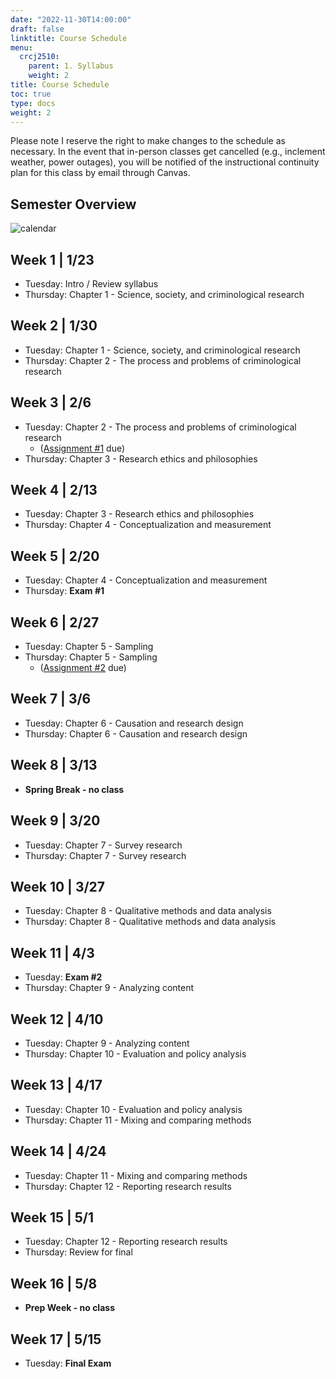 ```yaml
---
date: "2022-11-30T14:00:00"
draft: false
linktitle: Course Schedule
menu:
  crcj2510:
    parent: 1. Syllabus
    weight: 2
title: Course Schedule
toc: true
type: docs
weight: 2
---
```


Please note I reserve the right to make changes to the schedule as necessary. In the event that in-person classes get cancelled (e.g., inclement weather, power outages), you will be notified of the instructional continuity plan for this class by email through Canvas.

## Semester Overview

![calendar](/courses/crcj2510_calendar_spring23.png)

## Week 1 | 1/23

* Tuesday: Intro / Review syllabus
* Thursday: Chapter 1 - Science, society, and criminological research

## Week 2 | 1/30

* Tuesday: Chapter 1 - Science, society, and criminological research
* Thursday: Chapter 2 - The process and problems of criminological research

## Week 3 | 2/6

* Tuesday: Chapter 2 - The process and problems of criminological research
  - ([Assignment #1](https://jnix.netlify.app/courses/crcj2510/assignment-1.pdf) due)
* Thursday: Chapter 3 - Research ethics and philosophies

## Week 4 | 2/13

* Tuesday: Chapter 3 - Research ethics and philosophies
* Thursday: Chapter 4 - Conceptualization and measurement

## Week 5 | 2/20

* Tuesday: Chapter 4 - Conceptualization and measurement
* Thursday: **Exam #1**

## Week 6 | 2/27

* Tuesday: Chapter 5 - Sampling
* Thursday: Chapter 5 - Sampling
  - ([Assignment #2](https://jnix.netlify.app/courses/crcj2510/assignment-2.doc) due)

## Week 7 | 3/6

* Tuesday: Chapter 6 - Causation and research design
* Thursday: Chapter 6 - Causation and research design

## Week 8 | 3/13

* **Spring Break - no class**

## Week 9 | 3/20

* Tuesday: Chapter 7 - Survey research
* Thursday: Chapter 7 - Survey research

## Week 10 | 3/27

* Tuesday: Chapter 8 - Qualitative methods and data analysis
* Thursday: Chapter 8 - Qualitative methods and data analysis

## Week 11 | 4/3

* Tuesday: **Exam #2**
* Thursday: Chapter 9 - Analyzing content

## Week 12 | 4/10

* Tuesday: Chapter 9 - Analyzing content
* Thursday: Chapter 10 - Evaluation and policy analysis

## Week 13 | 4/17

* Tuesday: Chapter 10 - Evaluation and policy analysis
* Thursday: Chapter 11 - Mixing and comparing methods

## Week 14 | 4/24

* Tuesday: Chapter 11 - Mixing and comparing methods
* Thursday: Chapter 12 - Reporting research results

## Week 15 | 5/1

* Tuesday: Chapter 12 - Reporting research results
* Thursday: Review for final

## Week 16 | 5/8

* **Prep Week - no class**

## Week 17 | 5/15

* Tuesday: **Final Exam**
